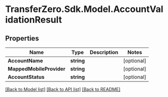 
# TransferZero.Sdk.Model.AccountValidationResult

## Properties

Name | Type | Description | Notes
------------ | ------------- | ------------- | -------------
**AccountName** | **string** |  | [optional] 
**MappedMobileProvider** | **string** |  | [optional] 
**AccountStatus** | **string** |  | [optional] 

[[Back to Model list]](../README.md#documentation-for-models)
[[Back to API list]](../README.md#documentation-for-api-endpoints)
[[Back to README]](../README.md)

